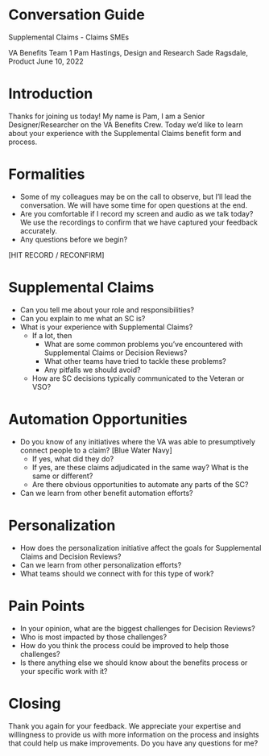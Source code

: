 # Conversation Guide
Supplemental Claims - Claims SMEs

VA Benefits Team 1
Pam Hastings, Design and Research
Sade Ragsdale, Product
June 10, 2022

# Introduction
Thanks for joining us today! My name is Pam, I am a Senior Designer/Researcher on the VA Benefits Crew. Today we’d like to learn about your experience with the Supplemental Claims benefit form and process. 


# Formalities
* Some of my colleagues may be on the call to observe, but I’ll lead the conversation. We will have some time for open questions at the end. 
* Are you comfortable if I record my screen and audio as we talk today? We use the recordings to confirm that we have captured your feedback accurately. 
* Any questions before we begin? 

[HIT RECORD / RECONFIRM]

# Supplemental Claims 
* Can you tell me about your role and responsibilities?
* Can you explain to me what an SC is?  
* What is your experience with Supplemental Claims?
    * If a lot, then
        * What are some common problems you’ve encountered with Supplemental Claims or Decision Reviews?
        * What other teams have tried to tackle these problems?
        * Any pitfalls we should avoid?
    * How are SC decisions typically communicated to the Veteran or VSO?

# Automation Opportunities
* Do you know of any initiatives where the VA was able to presumptively connect people to a claim? [Blue Water Navy]
    * If yes, what did they do?
    * If yes, are these claims adjudicated in the same way? What is the same or different?
    * Are there obvious opportunities to automate any parts of the SC?
* Can we learn from other benefit automation efforts?


# Personalization
* How does the personalization initiative affect the goals for Supplemental Claims and Decision Reviews?
* Can we learn from other personalization efforts?
* What teams should we connect with for this type of work?


# Pain Points
* In your opinion, what are the biggest challenges for Decision Reviews?
* Who is most impacted by those challenges?
* How do you think the process could be improved to help those challenges? 
* Is there anything else we should know about the benefits process or your specific work with it?


# Closing 
Thank you again for your feedback. We appreciate your expertise and willingness to provide us with more information on the process and insights that could help us make improvements. Do you have any questions for me?
